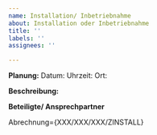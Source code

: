 ```yaml
---
name: Installation/ Inbetriebnahme
about: Installation oder Inbetriebnahme
title: ''
labels: ''
assignees: ''

---
```


**Planung:**
Datum: 
Uhrzeit:
Ort:

**Beschreibung:**


**Beteiligte/ Ansprechpartner**


Abrechnung={XXX/XXX/XXX/ZINSTALL}
